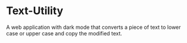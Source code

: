 # Text-Utility
A web application with dark mode that converts a piece of text to lower case or upper case and copy the modified text.
